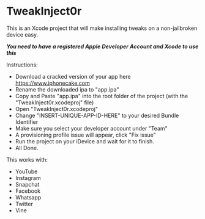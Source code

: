 # TweakInject0r

This is an Xcode project that will make installing tweaks on a non-jailbroken device easy.

***You need to have a registered Apple Developer Account and Xcode to use this***

Instructions:
- Download a cracked version of your app here https://www.iphonecake.com
- Rename the downloaded ipa to "app.ipa"
- Copy and Paste "app.ipa" into the root folder of the project (with the "TweakInject0r.xcodeproj" file)
- Open "TweakInject0r.xcodeproj"
- Change "INSERT-UNIQUE-APP-ID-HERE" to your desired Bundle Identifier
- Make sure you select your developer account under "Team"
- A provisioning profile issue will appear, click "Fix issue"
- Run the project on your iDevice and wait for it to finish.
- All Done.

This works with:
- YouTube
- Instagram
- Snapchat
- Facebook
- Whatsapp
- Twitter
- Vine
